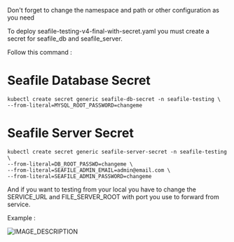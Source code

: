 Don't forget to change the namespace and path or other configuration as you need

To deploy seafile-testing-v4-final-with-secret.yaml you must create a secret for seafile_db and seafile_server.

Follow this command :

# Seafile Database Secret
    kubectl create secret generic seafile-db-secret -n seafile-testing \
    --from-literal=MYSQL_ROOT_PASSWORD=changeme

# Seafile Server Secret
    kubectl create secret generic seafile-server-secret -n seafile-testing \
    --from-literal=DB_ROOT_PASSWD=changeme \
	--from-literal=SEAFILE_ADMIN_EMAIL=admin@email.com \
	--from-literal=SEAFILE_ADMIN_PASSWORD=changeme

And if you want to testing from your local you have to change the SERVICE_URL and FILE_SERVER_ROOT with port you use to forward from service.

Example :

![IMAGE_DESCRIPTION](https://cicd-gitlab.protonema.co.id/devops/seafile-project/-/raw/main/img/example.png)
